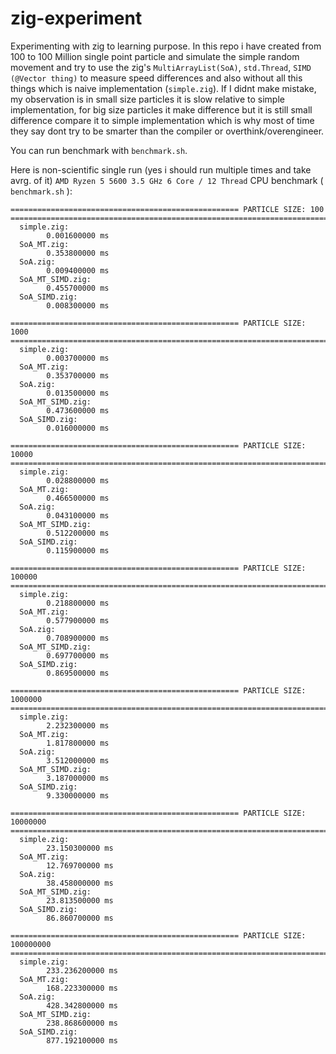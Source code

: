 # zig-experiment
Experimenting with zig to learning purpose. In this repo i have created from 100 to 100 Million single point particle and simulate the simple random movement and try to use the zig's `MultiArrayList(SoA)`, `std.Thread`, `SIMD (@Vector thing)` to measure speed differences and also without all this things which is naive implementation (`simple.zig`). If I didnt make mistake, my observation is in small size particles it is slow relative to simple implementation, for big size particles it make difference but it is still small difference compare it to simple implementation which is why most of time they say dont try to be smarter than the compiler or overthink/overengineer.

You can run benchmark with `benchmark.sh`.

Here is non-scientific single run (yes i should run multiple times and take avrg. of it) `AMD Ryzen 5 5600 3.5 GHz 6 Core / 12 Thread` CPU benchmark ( `benchmark.sh` ):
```
=================================================== PARTICLE SIZE: 100   =======================================================================
  simple.zig:
        0.001600000 ms
  SoA_MT.zig:
        0.353800000 ms
  SoA.zig:
        0.009400000 ms
  SoA_MT_SIMD.zig:
        0.455700000 ms
  SoA_SIMD.zig:
        0.008300000 ms

=================================================== PARTICLE SIZE: 1000   =======================================================================
  simple.zig:
        0.003700000 ms
  SoA_MT.zig:
        0.353700000 ms
  SoA.zig:
        0.013500000 ms
  SoA_MT_SIMD.zig:
        0.473600000 ms
  SoA_SIMD.zig:
        0.016000000 ms

=================================================== PARTICLE SIZE: 10000   =======================================================================
  simple.zig:
        0.028800000 ms
  SoA_MT.zig:
        0.466500000 ms
  SoA.zig:
        0.043100000 ms
  SoA_MT_SIMD.zig:
        0.512200000 ms
  SoA_SIMD.zig:
        0.115900000 ms

=================================================== PARTICLE SIZE: 100000   =======================================================================
  simple.zig:
        0.218800000 ms
  SoA_MT.zig:
        0.577900000 ms
  SoA.zig:
        0.708900000 ms
  SoA_MT_SIMD.zig:
        0.697700000 ms
  SoA_SIMD.zig:
        0.869500000 ms

=================================================== PARTICLE SIZE: 1000000   =======================================================================
  simple.zig:
        2.232300000 ms
  SoA_MT.zig:
        1.817800000 ms
  SoA.zig:
        3.512000000 ms
  SoA_MT_SIMD.zig:
        3.187000000 ms
  SoA_SIMD.zig:
        9.330000000 ms

=================================================== PARTICLE SIZE: 10000000   =======================================================================
  simple.zig:
        23.150300000 ms
  SoA_MT.zig:
        12.769700000 ms
  SoA.zig:
        38.458000000 ms
  SoA_MT_SIMD.zig:
        23.813500000 ms
  SoA_SIMD.zig:
        86.860700000 ms

=================================================== PARTICLE SIZE: 100000000   =======================================================================
  simple.zig:
        233.236200000 ms
  SoA_MT.zig:
        168.223300000 ms
  SoA.zig:
        428.342800000 ms
  SoA_MT_SIMD.zig:
        238.868600000 ms
  SoA_SIMD.zig:
        877.192100000 ms

```

